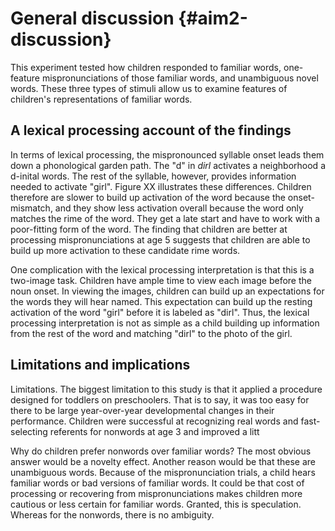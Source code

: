 
General discussion {#aim2-discussion}
=======================================================================

This experiment tested how children responded to familiar words, one-feature mispronunciations of those familiar words, and unambiguous novel words. These three types of stimuli allow us to examine features of children's representations of familiar words.


A lexical processing account of the findings
------------------------------------------------------------------------

In terms of lexical processing, the mispronounced syllable onset leads
them down a phonological garden path. The "d" in *dirl* activates a
neighborhood a d-inital words. The rest of the syllable, however,
provides information needed to activate "girl". Figure XX illustrates
these differences. Children therefore are slower to build up activation
of the word because the onset-mismatch, and they show less activation
overall because the word only matches the rime of the word. They get a
late start and have to work with a poor-fitting form of the word. The
finding that children are better at processing mispronunciations at
age 5 suggests that children are able to build up more activation to
these candidate rime words. 

One complication with the lexical processing interpretation is that this is a two-image task. Children have ample time to view each image before the noun onset. In viewing the images, children can build up an expectations for the words they will hear named. This expectation can build up the resting activation of the word "girl" before it is labeled as "dirl". Thus, the lexical processing interpretation is not as simple as a child building up information from the rest of the word and matching "dirl" to the photo of the girl. 


Limitations and implications
------------------------------------------------------------------------






Limitations. The biggest limitation to this study is that it applied a procedure designed for toddlers on preschoolers. That is to say, it was too easy for there to be large year-over-year developmental changes in their performance. Children were successful at recognizing real words and fast-selecting referents for nonwords at age 3 and improved a litt


Why do children prefer nonwords over familiar words? The most obvious answer would be a novelty effect. Another reason would be that these are unambiguous words. Because of the mispronunciation trials, a child hears familiar words or bad versions of familiar words. It could be that cost of processing or recovering from mispronunciations makes children more cautious or less certain for familiar words. Granted, this is speculation. Whereas for the nonwords, there is no ambiguity.
